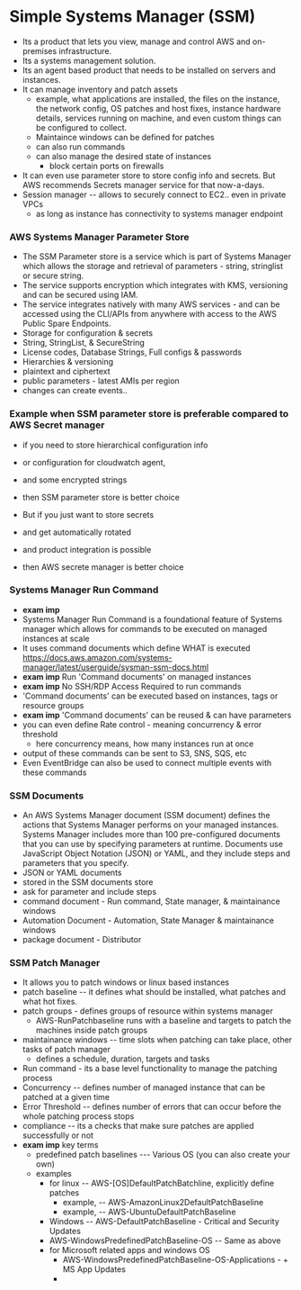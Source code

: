 # Simple Systems Manager (SSM)
- Its a product that lets you view, manage and control AWS and on-premises infrastructure.
- Its a systems management solution.
- Its an agent based product that needs to be installed on servers and instances.
- It can manage inventory and patch assets
  - example, what applications are installed, the files on the instance, the network config, OS patches and host fixes, instance hardware details, services running on machine, and even custom things can be configured to collect.
  - Maintaince windows can be defined for patches
  - can also run commands
  - can also manage the desired state of instances
    - block certain ports on firewalls 
- It can even use parameter store to store config info and secrets. But AWS recommends Secrets manager service for that now-a-days.
- Session manager -- allows to securely connect to EC2.. even in private VPCs
  - as long as instance has connectivity to systems manager endpoint


### AWS Systems Manager Parameter Store
- The SSM Parameter store is a service which is part of Systems Manager which allows the storage and retrieval of parameters - string, stringlist or secure string.
- The service supports encryption which integrates with KMS, versioning and can be secured using IAM.
- The service integrates natively with many AWS services - and can be accessed using the CLI/APIs from anywhere with access to the AWS Public Spare Endpoints.
- Storage for configuration & secrets
- String, StringList, & SecureString
- License codes, Database Strings, Full configs & passwords
- Hierarchies & versioning
- plaintext and ciphertext
- public parameters - latest AMIs per region
- changes can create events..

### Example when SSM parameter store is preferable compared to AWS Secret manager
- if you need to store hierarchical configuration info
- or configuration for cloudwatch agent,
- and some encrypted strings
- then SSM parameter store is better choice

- But if you just want to store secrets 
- and get automatically rotated
- and product integration is possible
- then AWS secrete manager is better choice

### Systems Manager Run Command
- **exam imp**
- Systems Manager Run Command is a foundational feature of Systems manager which allows for commands to be executed on managed instances at scale
- It uses command documents which define WHAT is executed https://docs.aws.amazon.com/systems-manager/latest/userguide/sysman-ssm-docs.html
- **exam imp** Run 'Command documents' on managed instances
- **exam imp** No SSH/RDP Access Required to run commands
- 'Command documents' can be executed based on instances, tags or resource groups
- **exam imp** 'Command documents' can be reused & can have parameters
- you can even define Rate control - meaning concurrency & error threshold
  - here concurrency means, how many instances run at once 
- output of these commands can be sent to S3, SNS, SQS, etc
- Even EventBridge can also be used to connect multiple events with these commands

### SSM Documents
- An AWS Systems Manager document (SSM document) defines the actions that Systems Manager performs on your managed instances. Systems Manager includes more than 100 pre-configured documents that you can use by specifying parameters at runtime. Documents use JavaScript Object Notation (JSON) or YAML, and they include steps and parameters that you specify.
- JSON or YAML documents
- stored in the SSM documents store
- ask for parameter and include steps
- command document - Run command, State manager, & maintainance windows
- Automation Document - Automation, State Manager & maintainance windows
- package document - Distributor

### SSM Patch Manager
- It allows you to patch windows or linux based instances
- patch baseline -- it defines what should be installed, what patches and what hot fixes.
- patch groups - defines groups of resource within systems manager
  - AWS-RunPatchbaseline runs with a baseline and targets to patch the machines inside patch groups
- maintainance windows -- time slots when patching can take place, other tasks of patch manager
  - defines a schedule, duration, targets and tasks 
- Run command - its a base level functionality to manage the patching process
- Concurrency -- defines number of managed instance that can be patched at a given time
- Error Threshold -- defines number of errors that can occur before the whole patching process stops
- compliance -- its a checks that make sure patches are applied successfully or not
- **exam imp** key terms
  - predefined patch baselines --- Various OS (you can also create your own)
  - examples
    - for linux -- AWS-[OS]DefaultPatchBatchline, explicitly define patches
      - example, -- AWS-AmazonLinux2DefaultPatchBaseline
      - example, -- AWS-UbuntuDefaultPatchBaseline
    - Windows -- AWS-DefaultPatchBaseline - Critical and Security Updates
    - AWS-WindowsPredefinedPatchBaseline-OS -- Same as above
    - for Microsoft related apps and windows OS
      - AWS-WindowsPredefinedPatchBaseline-OS-Applications - + MS App Updates
      -  







